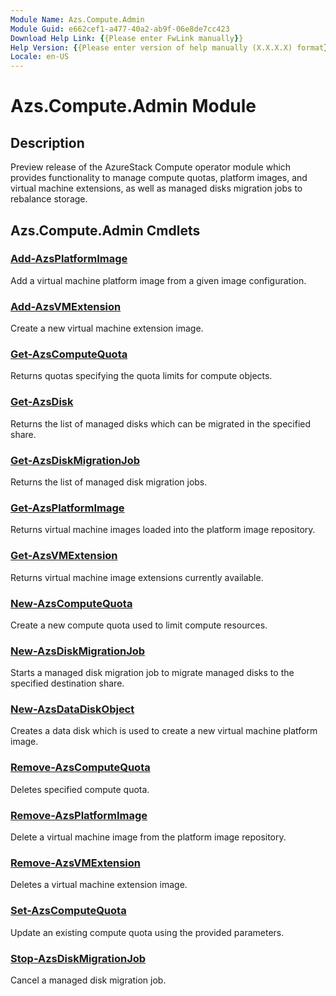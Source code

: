 ```yaml
---
Module Name: Azs.Compute.Admin
Module Guid: e662cef1-a477-40a2-ab9f-06e8de7cc423
Download Help Link: {{Please enter FwLink manually}}
Help Version: {{Please enter version of help manually (X.X.X.X) format}}
Locale: en-US
---
```


# Azs.Compute.Admin Module
## Description
Preview release of the AzureStack Compute operator module which provides functionality to manage compute quotas, platform images, and virtual machine extensions, as well as managed disks migration jobs to rebalance storage.

## Azs.Compute.Admin Cmdlets
### [Add-AzsPlatformImage](Add-AzsPlatformImage.md)
Add a virtual machine platform image from a given image configuration.

### [Add-AzsVMExtension](Add-AzsVMExtension.md)
Create a new virtual machine extension image.

### [Get-AzsComputeQuota](Get-AzsComputeQuota.md)
Returns quotas specifying the quota limits for compute objects.

### [Get-AzsDisk](Get-AzsDisk.md)
Returns the list of managed disks which can be migrated in the specified share.

### [Get-AzsDiskMigrationJob](Get-AzsDiskMigrationJob.md)
Returns the list of managed disk migration jobs.

### [Get-AzsPlatformImage](Get-AzsPlatformImage.md)
Returns virtual machine images loaded into the platform image repository.

### [Get-AzsVMExtension](Get-AzsVMExtension.md)
Returns virtual machine image extensions currently available.

### [New-AzsComputeQuota](New-AzsComputeQuota.md)
Create a new compute quota used to limit compute resources.

### [New-AzsDiskMigrationJob](New-AzsDiskMigrationJob.md)
Starts a managed disk migration job to migrate managed disks to the specified destination share.

### [New-AzsDataDiskObject](New-AzsDataDiskObject.md)
Creates a data disk which is used to create a new virtual machine platform image.

### [Remove-AzsComputeQuota](Remove-AzsComputeQuota.md)
Deletes specified compute quota.

### [Remove-AzsPlatformImage](Remove-AzsPlatformImage.md)
Delete a virtual machine image from the platform image repository.

### [Remove-AzsVMExtension](Remove-AzsVMExtension.md)
Deletes a virtual machine extension image.

### [Set-AzsComputeQuota](Set-AzsComputeQuota.md)
Update an existing compute quota using the provided parameters.

### [Stop-AzsDiskMigrationJob](Stop-AzsDiskMigrationJob.md)
Cancel a managed disk migration job.

